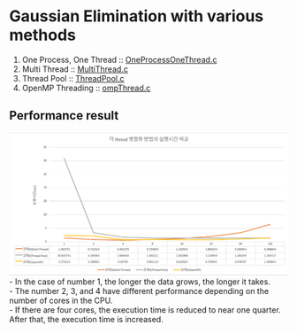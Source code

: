 # Gaussian Elimination with various methods

1. One Process, One Thread :: [OneProcessOneThread.c](https://github.com/KeonHeeLee/Gaussian-elimination-with-thread/blob/master/src/OneProcessOneThread.c)
2. Multi Thread :: [MultiThread.c](https://github.com/KeonHeeLee/Gaussian-elimination-with-thread/blob/master/src/MultiThread.c)
3. Thread Pool :: [ThreadPool.c](https://github.com/KeonHeeLee/Gaussian-elimination-with-thread/blob/master/src/ThreadPool.c)
4. OpenMP Threading :: [ompThread.c](https://github.com/KeonHeeLee/Gaussian-elimination-with-thread/blob/master/src/ompThread.c)


## Performance result

<img src="https://github.com/KeonHeeLee/Gaussian-elimination-with-thread/blob/master/image/28.PNG">

<br>
- In the case of number 1, the longer the data grows, the longer it takes.<br>
- The number 2, 3, and 4 have different performance depending on the number of cores in the CPU.<br>
- If there are four cores, the execution time is reduced to near one quarter. After that, the execution time is increased.<br>
